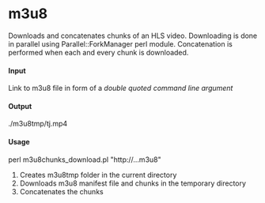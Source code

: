 # m3u8

Downloads and concatenates chunks of an HLS video.
Downloading is done in parallel using Parallel::ForkManager perl module.
Concatenation is performed when each and every chunk is downloaded.

#### Input
Link to m3u8 file in form of a *double quoted command line argument*

#### Output
./m3u8tmp/tj.mp4

#### Usage
perl m3u8chunks_download.pl "http://...m3u8"

1. Creates m3u8tmp folder in the current directory
2. Downloads m3u8 manifest file and chunks in the temporary directory
3. Concatenates the chunks
